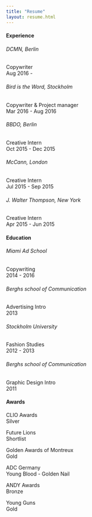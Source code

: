 ```yaml
---
title: "Resume"
layout: resume.html
---
```


#### Experience 

###### DCMN, Berlin 

Copywriter  
Aug 2016 - 

###### Bird is the Word, Stockholm

Copywriter & Project manager  
Mar 2016 - Aug 2016 

###### BBDO, Berlin

Creative Intern  
Oct 2015 - Dec 2015

###### McCann, London

Creative Intern  
Jul 2015 - Sep 2015

###### J. Walter Thompson, New York

Creative Intern  
Apr 2015 - Jun 2015


#### Education
###### Miami Ad School

Copywriting  
2014 - 2016

###### Berghs school of Communication

Advertising Intro  
2013
 
###### Stockholm University

Fashion Studies  
2012 - 2013 

###### Berghs school of Communication

Graphic Design Intro  
2011

#### Awards

CLIO Awards  
Silver

Future Lions  
Shortlist 

Golden Awards of Montreux  
Gold

ADC Germany  
Young Blood - Golden Nail

ANDY Awards  
Bronze 

Young Guns  
Gold 



